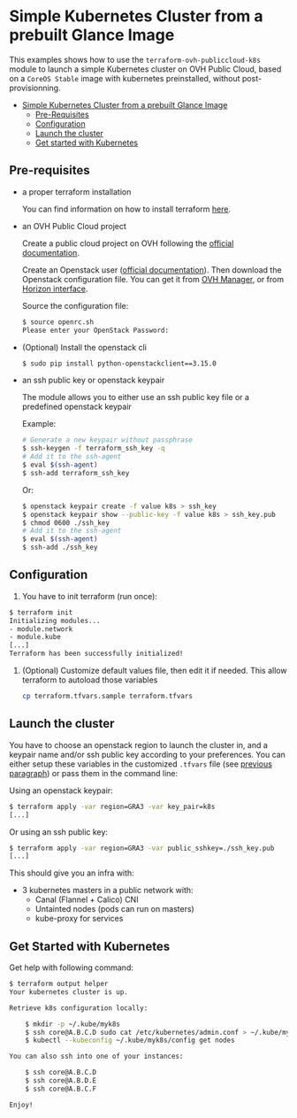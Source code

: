 # Simple Kubernetes Cluster from a prebuilt Glance Image

This examples shows how to use the `terraform-ovh-publiccloud-k8s` module to 
launch a simple Kubernetes cluster on OVH Public Cloud, based on a `CoreOS Stable`
image with kubernetes preinstalled, without post-provisionning.

- [Simple Kubernetes Cluster from a prebuilt Glance Image](#simple-kubernetes-cluster-from-a-prebuilt-glance-image)
    - [Pre-Requisites](#pre-requisites)
    - [Configuration](#configuration)
    - [Launch the cluster](#launch-the-cluster)
    - [Get started with Kubernetes](#get-started-with-kubernetes)

## Pre-requisites

- a proper terraform installation

  You can find information on how to install terraform [here](https://www.terraform.io/intro/getting-started/install.html).

- an OVH Public Cloud project
  
  Create a public cloud project on OVH following the [official documentation](https://docs.ovh.com/gb/en/public-cloud/getting_started_with_public_cloud_logging_in_and_creating_a_project/).

  Create an Openstack user ([official documentation](https://docs.ovh.com/gb/en/public-cloud/configure_user_access_to_horizon/)).
  Then download the Openstack configuration file. You can get it from [OVH Manager](https://www.ovh.com/manager/cloud/), or from [Horizon interface](https://horizon.cloud.ovh.net/project/api_access/openrc/).

  Source the configuration file:

  ```bash
  $ source openrc.sh
  Please enter your OpenStack Password:
  ```
  
- (Optional) Install the openstack cli

  ```bash
  $ sudo pip install python-openstackclient==3.15.0
  ```

- an ssh public key or openstack keypair

  The module allows you to either use an ssh public key file or a predefined openstack keypair

  Example: 

   ```bash
   # Generate a new keypair without passphrase
   $ ssh-keygen -f terraform_ssh_key -q
   # Add it to the ssh-agent 
   $ eval $(ssh-agent)
   $ ssh-add terraform_ssh_key
   ```
   
   Or:
   
   ```bash
   $ openstack keypair create -f value k8s > ssh_key
   $ openstack keypair show --public-key -f value k8s > ssh_key.pub
   $ chmod 0600 ./ssh_key
   # Add it to the ssh-agent
   $ eval $(ssh-agent)
   $ ssh-add ./ssh_key
   ```

## Configuration

1. You have to init terraform (run once):

```bash
$ terraform init
Initializing modules...
- module.network
- module.kube
[...]
Terraform has been successfully initialized!
```

1. (Optional) Customize default values file, then edit it if needed.
   This allow terraform to autoload those variables

   ```bash
   cp terraform.tfvars.sample terraform.tfvars
   ```

## Launch the cluster

You have to choose an openstack region to launch the cluster in, and a keypair name and/or ssh public key according to your preferences. You can either setup these variables in the customized `.tfvars` file (see [previous paragraph](#configuration)) or pass them in the command line:

Using an openstack keypair:

```bash
$ terraform apply -var region=GRA3 -var key_pair=k8s
[...]
```

Or using an ssh public key:

```bash
$ terraform apply -var region=GRA3 -var public_sshkey=./ssh_key.pub
[...]
```


This should give you an infra with:

* 3 kubernetes masters in a public network with:
  * Canal (Flannel + Calico) CNI
  * Untainted nodes (pods can run on masters)
  * kube-proxy for services

## Get Started with Kubernetes

Get help with following command:

```bash
$ terraform output helper
Your kubernetes cluster is up.

Retrieve k8s configuration locally:

    $ mkdir -p ~/.kube/myk8s
    $ ssh core@A.B.C.D sudo cat /etc/kubernetes/admin.conf > ~/.kube/myk8s/config
    $ kubectl --kubeconfig ~/.kube/myk8s/config get nodes

You can also ssh into one of your instances:

    $ ssh core@A.B.C.D
    $ ssh core@A.B.D.E
    $ ssh core@A.B.C.F

Enjoy!
```
